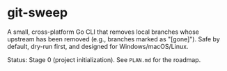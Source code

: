 # git-sweep

A small, cross-platform Go CLI that removes local branches whose upstream has been removed (e.g., branches marked as "[gone]"). Safe by default, dry-run first, and designed for Windows/macOS/Linux.

Status: Stage 0 (project initialization). See `PLAN.md` for the roadmap. 